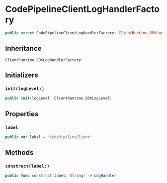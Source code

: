 # CodePipelineClientLogHandlerFactory

``` swift
public struct CodePipelineClientLogHandlerFactory: ClientRuntime.SDKLogHandlerFactory 
```

## Inheritance

`ClientRuntime.SDKLogHandlerFactory`

## Initializers

### `init(logLevel:)`

``` swift
public init(logLevel: ClientRuntime.SDKLogLevel) 
```

## Properties

### `label`

``` swift
public var label = "CodePipelineClient"
```

## Methods

### `construct(label:)`

``` swift
public func construct(label: String) -> LogHandler 
```
